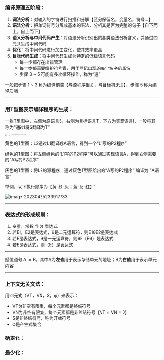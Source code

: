 ### 编译原理五阶段：

1. **词法分析**：对输入的字符进行扫描和分解【区分保留名，变量名，符号...】
2. **语法分析**：把单词符号分解成基本的语法，分析其是否为完整的句子【自下而上，自上而下】
3. **语义分析与中间代码产生**：对语法分析识别出的各类语法分析含义，并通过四元式生成中间代码
4. **优化**：将中间代码进行加工变化，使其效率更高
5. **目标代码生成**：将中间代码生成为特定的低级语言代码
   - 每一步都存在出错管理
   - 每一步都需要维护符号表，用于登记出现的每个名字的属性
   - 步骤 3 ~ 5 可能有多次循环操作，称为“遍”



一般把步骤 1 ~ 3 称为编译前端【与源程序相关，与目标机无关】，步骤 5 称为编译后端

-----

### 用T型图表示编译程序的生成：

一张T型图中，左侧为原语言S，右侧为目标语言T，下方为实现语言I，一般将其称为“通过I将S翻译为T”

<img src=".\img\image-20230425232439620.png" alt="image-20230425232439620" style="zoom:33%;" />

黄色的T型图：L2通过L1翻译成A语言，得到一个“L1写的P2程序”

绿色的T型图：将左侧绿色的“L1写的P2程序”可以通过实现语言A，得到右侧需要的“A写的P2程序”

灰色的T型图：将L2的源程序，通过灰色T型图给出的“A写的P2程序” 编译为 “A语言” 

举例，以下执行顺序为【黄-绿-灰；蓝-灰-红】：

![image-20230425233917733](.\img\image-20230425233917733.png)

-----

### 表达式的形成规则：

1. 变量，常数 作为 表达式
2. 若E1，E2是表达式，θ是二元运算符，则E1θE2是表达式
3. 若E是表达式，θ是一元运算符，则θE（Eθ）是表达式
4. 若E是表达式，则（E）是表达式

-----

赋值语句 A := B，其中A为**左值**用于表示存储单元的地址；B为**右值**用于表示单元内容

-----

### 上下文无关文法：

用四元式（VT，VN，S，φ）来表示：

- VT为非空有限集，每个元素都是终结符号
- VN为非空有限集，每个元素都是非终结符号【VT ∩ VN = 0】
- S是非终结符号，称为开始符号
- φ是产生式集合

### 确定化：

### 最少化：



